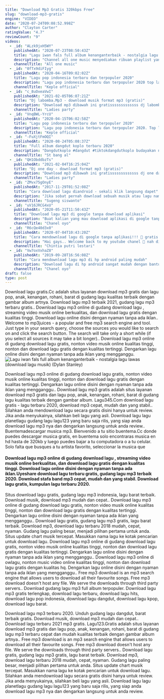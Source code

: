```yaml
---
title: "Download Mp3 Gratis 320kbps Free"
slug: "download-mp3-gratis"
engine: "VIDEO"
date: "2020-07-24T09:08:52.998Z"
author: "Clayton Carter"
ratingValue: "4.7"
reviewCount: "9"
videos:
  - _id: "ALzk9jxH5WY"
    publishedAt: "2020-07-23T08:50:43Z"
    title: "Lagu iwan fals full album kenanganterbaik - nostalgia lagu lawas (download lagu musik)"
    description: "Channel all one music menyediakan ribuan playlist yang ngehits dan terbaru, mulai dari berbagai genre, suasana hati, aktivitas atau bahasan apa pun ."
    channelTitle: "All one music"
  - _id: "0fTx9diFIyg"
    publishedAt: "2020-04-16T09:02:02Z"
    title: "Lagu pop indonesia terbaru dan terpopuler 2020"
    description: "Lagu pop indonesia terbaru dan terpopuler 2020 top lagu pop indonesia terbaru 2020 terbaik dan terpopuler tag: lagu pop terbaru 2020, lagu pop"
    channelTitle: "Keple official"
  - _id: "c_8uOxeaVwI"
    publishedAt: "2021-02-05T06:07:21Z"
    title: "Dj labomba.Mp3 - download musik format mp3 (gratis)"
    description: "Download mp3 dibawah ini gratisssssssssssss dj labomba.Mp3 download . . . Support by : nonton film dan download film gratis"
    channelTitle: "Ladies party"
  - _id: "VnqBWL-YrcU"
    publishedAt: "2020-04-15T06:02:58Z"
    title: "Lagu pop indonesia terbaru dan terpopuler 2020"
    description: "Lagu pop indonesia terbaru dan terpopuler 2020. Top lagu pop indonesia terbaru 2020 terbaik dan terpopuler tag: lagu pop terbaru 2020, lagu pop"
    channelTitle: "Keple official"
  - _id: "-FuXjtFmOQI"
    publishedAt: "2020-08-24T05:08:37Z"
    title: "Full album dangdut koplo terbaru 2020"
    description: "Dangdutkoplo #dangdut #tiktokdangdutkoplo budayakan nonton sampai habis dan tidak di skip dan budayakan baca deskripsi lawak"
    channelTitle: "St bang al"
  - _id: "QH1ObddbzTs"
    publishedAt: "2021-02-04T16:25:04Z"
    title: "Dj one day - download format mp3 (gratis)"
    description: "Download mp3 dibawah ini gratisssssssssssss dj one day.Mp3 . . . Support by : nonton film dan download film gratis"
    channelTitle: "Ladies party"
  - _id: "ZMvx75gOnyE"
    publishedAt: "2017-11-29T01:52:08Z"
    title: "Cara download lagu diandroid - sekali klik langsung dapet"
    description: "Jika sobat pernah download sebuah musik atau lagu namun tidak berhasil berikut akan dibahas agar bisa langsung dapat. Saat mau mendownload lagu melalui"
    channelTitle: "Sugeng siswanto"
  - _id: "uV16JRCG4xU"
    publishedAt: "2020-05-21T11:50:43Z"
    title: "Download lagu mp3 di google tanpa download aplikasi"
    description: "Buat kalian yang mau download aplikasi di google tanpa download ini dia link download web nya sangat mudah tanpa banyak iklan atau di alihan ke website"
    channelTitle: "Chanel oyo"
  - _id: "R6cQe40d3x0"
    publishedAt: "2020-07-04T10:43:20Z"
    title: "Cara mendownload lagu di google tanpa aplikasi!!! 💯 gratis."
    description: "Hai gays.. Welcome back to my youtube chanel 🤗 nah di video kali ini aku akan kasih tutorial mendownload lagu tanpa aplikasi, kira gimana tutorialnya?"
    channelTitle: "Chintia putri lestari"
  - _id: "Vw7oxVxhaZ8"
    publishedAt: "2019-09-28T16:56:08Z"
    title: "Cara mendownload lagu mp3 di hp android paling mudah"
    description: "Download lagu di hp android sangat mudah dengan bantuan aplikasi sekali klik langsung tersimpan di penyimpanan file link download"
    channelTitle: "Chanel oyo"
draft: false
type: post
---
```


Download lagu gratis.Cc adalah situs layanan download mp3 gratis dan lagu pop, anak, kenangan, rohani, barat di gudang lagu kualitas terbaik dengan gambar album artnya. Download lagu mp3 terbaik 2021, gudang lagu mp3 terbaru gratis.. Download lagu mp3 online di gudang download lagu , streaming video musik online berkualitas, dan download lagu gratis dengan kualitas tinggi. Download lagu online disini dengan nyaman tanpa ada iklan.. Welcome to mp3juices - a popular and free mp3 search engine and tool. Just type in your search query, choose the sources you would like to search on and click the search button. The search will take only a short while (if you select all sources it may take a bit longer).. Download lagu mp3 online di gudang download lagu gratis, nonton video musik online kualitas tinggi, nonton dan download lagu gratis dengan kualitas tertinggi. Dengarkan lagu online disini dengan nyaman tanpa ada iklan yang mengganggu.
![Lagu iwan fals full album kenanganterbaik - nostalgia lagu lawas (download lagu musik) (Dylan Stanley)](https://i.ytimg.com/vi/ALzk9jxH5WY/hqdefault.jpg "Lagu iwan fals full album kenanganterbaik - nostalgia lagu lawas (download lagu musik) (Lewis Bell)")

Download lagu mp3 online di gudang download lagu gratis, nonton video musik online kualitas tinggi, nonton dan download lagu gratis dengan kualitas tertinggi. Dengarkan lagu online disini dengan nyaman tanpa ada iklan yang mengganggu.. Download lagu mp3 gratis adalah situs layanan download mp3 gratis dan lagu pop, anak, kenangan, rohani, barat di gudang lagu kualitas terbaik dengan gambar album. Lagu345.Com download lagu gratis - lagu terbaru 2020, download mp3 cepat, mudah dan yang stabil.. Silahkan anda mendownload lagu secara gratis disini hanya untuk review. Jika anda menyukainya, silahkan beli lagu yang asli. Download lagu lagu planetlagu gudang lagu lagu123 yang baru saja rilis, yang siap anda download lagu mp3 nya dan dengarkan langsung untuk anda review.. Buentemadescargar musica mp3. Bienvenido a tu sitio buentema.Cc donde puedes descargar musica gratis, en buentema solo encontraras musica en hd hasta de 320kb y luego puedes bajar a tu computadora o a tu celular. Solo falta que busques a tu artista favorito, seleccionar la musica que
<!--inArticleAds-->

<!--galleryOne-->

#### Download lagu mp3 online di gudang download lagu , streaming video musik online berkualitas, dan download lagu gratis dengan kualitas tinggi. Download lagu online disini dengan nyaman tanpa ada iklan.Uyeshare download lagu terbaru gratis, gudang lagu mp3 terbaik 2020. Download stafa band mp3 cepat, mudah dan yang stabil. Download lagu gratis, kumpulan lagu terbaru 2020.
<!--inArticleAds-->

<!--galleryTwo-->

Situs download lagu gratis, gudang lagu mp3 indonesia, lagu barat terbaik. Download musik, download mp3 mudah dan cepat.. Download lagu mp3 online di gudang download lagu gratis, nonton video musik online kualitas tinggi, nonton dan download lagu gratis dengan kualitas tertinggi. Dengarkan lagu online disini dengan nyaman tanpa ada iklan yang mengganggu.. Download lagu gratis, gudang lagu mp3 gratis, lagu barat terbaik. Download mp3, download lagu terbaru 2018 mudah, cepat, nyaman. Gudang lagu paling besar, menjadi pilihan pertama untuk anda. Situs update chart musik tercepat. Masukkan nama lagu ke kotak pencarian untuk download lagu. Download lagu mp3 online di gudang download lagu gratis, nonton video musik online kualitas tinggi, nonton dan download lagu gratis dengan kualitas tertinggi. Dengarkan lagu online disini dengan nyaman tanpa ada iklan yang mengganggu.. Download lagu mp3 online di owlagu, nonton music video online kualitas tinggi, nonton dan download lagu gratis dengan kualitas hq. Dengarkan lagu online disini dengan nyaman tanpa ada iklan yang mengganggu.. Free mp3 download is an mp3 search engine that allows users to download all their favourite songs. Free mp3 download doesn&#39;t host any file. We serve the downloads through third party servers.. Download gudang lagu mp3 full album terpopuler. Download lagu mp3 gratis terlengkap, download lagu terbaru, download lagu hits, download lagu pop indonesia, download lagu dangdut, download lagu kpop, download lagu barat.
<!--galleryThree-->

Download lagu mp3 terbaru 2020. Unduh gudang lagu dangdut, barat terbaik gratis. Download musik, download mp3 mudah dan cepat.. Download lagu terbaru 2021 mp3 gratis. Lagu123.Gratis adalah situs layanan download mp3 gratis dan lagu pop, anak, kenangan, rohani, barat di gudang lagu mp3 terbaru cepat dan mudah kualitas terbaik dengan gambar album artnya.. Free mp3 download is an mp3 search engine that allows users to download all their favourite songs. Free mp3 download doesn&#39;t host any file. We serve the downloads through third party servers.. Download lagu gratis, gudang lagu mp3 gratis, lagu barat terbaik. Download mp3, download lagu terbaru 2018 mudah, cepat, nyaman. Gudang lagu paling besar, menjadi pilihan pertama untuk anda. Situs update chart musik tercepat. Masukkan nama lagu ke kotak pencarian untuk download lagu. Silahkan anda mendownload lagu secara gratis disini hanya untuk review. Jika anda menyukainya, silahkan beli lagu yang asli. Download lagu lagu planetlagu gudang lagu lagu123 yang baru saja rilis, yang siap anda download lagu mp3 nya dan dengarkan langsung untuk anda review.